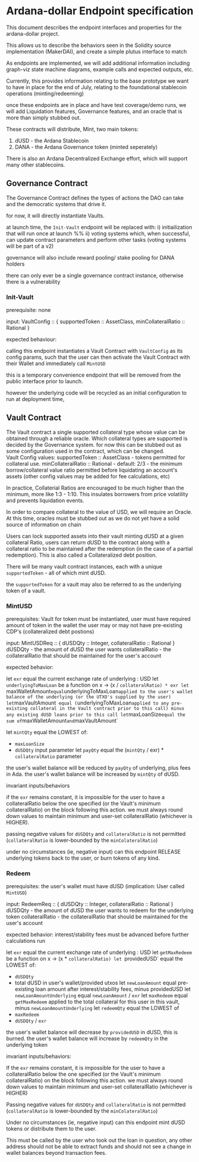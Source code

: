 # Ardana-dollar Endpoint specification

This document describes the endpoint interfaces and properties for the ardana-dollar project.

This allows us to describe the behaviors seen in the Solidity source implementation (MakerDAI), and create a simple plutus interface to match

As endpoints are implemented, we will add additional information including graph-viz state machine diagrams, example calls and expected outputs, etc.

Currently, this provides information relating to the base prototype we want to have in place for the end of July, relating to the foundational stablecoin operations (minting/redeeming)

once these endpoints are in place and have test coverage/demo runs, we will add Liquidation features, Governance features, and an oracle that is more than simply stubbed out.

These contracts will distribute, Mint,  two main tokens:
1) dUSD - the Ardana Stablecoin
2) DANA - the Ardana Governance token (minted seperately)

There is also an Ardana Decentralized Exchange effort, which will support many other stablecoins.

## Governance Contract

The Governance Contract defines the types of actions the DAO can take and the democratic systems that drive it.

for now, it will directly instantiate Vaults.

at launch time, the `Init-Vault` endpoint will be replaced with:
  i) initiailization that will run once at launch
  %% ii) voting systems which, when successful, can update contract parameters and perform  other tasks
  (voting systems will be part of a v2)
  
  governance will also include reward pooling/ stake pooling for DANA holders
   
   
there can only ever be a single governance contract instance, otherwise there is a vulnerability

### Init-Vault

prerequisite: none

input: 
VaultConfig :: { supportedToken :: AssetClass, minCollateralRatio :: Rational }

expected behaviour: 

calling this endpoint instantiates a Vault Contract with `VaultConfig` as its config params, such that the user can then activate the Vault Contract with their Wallet and immediately call `MintUSD`

this is a temporary convenience endpoint that will be removed from the public interface prior to launch.

however the underlying code will be recycled as an initial configuration to run at deployment time,


## Vault Contract

The Vault contract a single supported collateral type whose value can be obtained through a reliable oracle. Which collateral types are supported is decided by the Governance system.  for now this can be stubbed out as some configuration used in the contract, which can be changed.  
Vault Config values:
supportedToken :: AssetClass - tokens permitted for collateral use.
minCollateralRatio :: Rational - default: 2/3 - the minimum borrow/collateral value ratio permitted before liquidating an account's assets
(other config values may be added for fee calculations, etc)

In practice, Collaterial Ratios are encouraged to be much higher than the minimum, more like 1:3 - 1:10. This insulates borrowers from price volatility and prevents liquidation events.

In order to compare collateral to the value of USD, we will require an Oracle.  At this time, oracles must be stubbed out as we do not yet have a solid source of information on chain

Users can lock supported assets into their vault minting dUSD at a given collateral Ratio, users can return dUSD to the contract along with a collateral ratio to be maintained after the redemption (in the case of a partial redemption). This is also called a Collateralized debt position.

There will be many vault contract instances, each with a unique `supportedToken` - all of which mint dUSD.

the `supportedToken` for a vault may also be referred to as the underlying token of a vault.

### MintUSD

prerequisites: Vault for token must be instantiated, user must have required amount of token in the wallet
the user may or may not have pre-existing CDP's (collateralized debt postions)

input:
MintUSDReq :: { dUSDQty :: Integer, collateralRatio :: Rational }
dUSDQty - the amount of dUSD the user wants
collateralRatio - the collateralRatio that should be maintained for the user's account

expected behavior:

let `exr` equal the current exchange rate of underlying : USD
let `underlyingToMaxLoan` be a function on x -> (x / `collateralRatio) * exr
let `maxWalletAmount` equal `underlyingToMaxLoan` applied to the user's wallet balance of the underlying (or the UTXO's supplied by the user)
let `maxVaultAmount` equal (`underlyingToMaxLoan` applied to any pre-existing collateral in the Vault contract prior to this call) minus any existing dUSD loans prior to this call
let `maxLoanSize` equal the sum of `maxWalletAmount` and `maxVaultAmount`

let `mintQty` equal the LOWEST of:
- `maxLoanSize`
- `dUSDQty` input parameter
let `payQty` equal the (`mintQty` / exr) * `collateralRatio` parameter

the user's wallet balance will be reduced by `payQty` of underlying, plus fees in Ada.
the user's wallet balance will be increased by `mintQty` of dUSD.

invariant inputs/behaviors

if the `exr` remains constant, it is impossible for the user to have a collateralRatio below the one specified (or the Vault's minimum collateralRatio) on the block following this action.  we must always round down values to maintain minimum and user-set collateralRatio (whichever is HIGHER).

passing negative values  for `dUSDQty` and `collateralRatio` is not permitted (`collateralRatio` is lower-bounded by the `minColateralRatio`)

under no circumstances (ie, negative input) can this endpoint RELEASE underlying tokens back to the user, or burn tokens of any kind.

### Redeem

prerequisites:
the user's wallet must have dUSD (implication: User called `MintUSD`)

input:
RedeemReq :: { dUSDQty :: Integer, collateralRatio :: Rational }
dUSDQty - the amount of dUSD the user wants to redeem for the underlying token
collateralRatio - the collateralRatio that should be maintained for the user's account

expected behavior:
interest/stability fees must be advanced before further calculations run

let `exr` equal the current exchange rate of underlying : USD
let `getMaxRedeem` be a function on x -> (x * `collateralRatio)
let `providedUSD` equal the LOWEST of:
- `dUSDQty`
- total dUSD in user's wallet/provided utxos
let `newLoanAmount` equal pre-existing loan amount after interest/stability fees, minus providedUSD
let `newLoanAmountUnderlying` equal `newLoanAmount` / `exr` 
let `maxRedeem` equal `getMaxRedeem` applied to the total collateral for this user in this vault, minus `newLoanAmountUnderlying`
let `redeemQty` equal the LOWEST of
- `maxRedeem`
- `dUSDQty` / `exr`

the user's wallet balance will decrease by `providedUSD` in dUSD, this is burned.
the user's wallet balance will increase by `redeemQty` in the underlying token

invariant inputs/behaviors:

If the `exr` remains constant, it is impossible for the user to have a collateralRatio below the one specified (or the Vault's minimum collateralRatio) on the block following this action.  we must always round down values to maintain minimum and user-set collateralRatio (whichever is HIGHER)

Passing negative values  for `dUSDQty` and `collateralRatio` is not permitted (`collateralRatio` is lower-bounded by the `minColateralRatio`)

Under no circumstances (ie, negative input) can this endpoint mint dUSD tokens or distribute them to the user.

This must be called by the user who took out the loan in question, any other address should not be able to extract funds and should not see a change in wallet balances beyond transaction fees.




